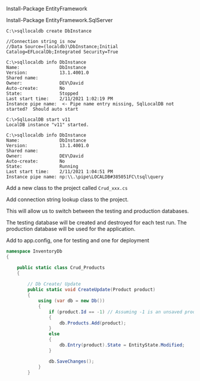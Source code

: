 ﻿

Install-Package EntityFramework

Install-Package EntityFramework.SqlServer

    C:\>sqllocaldb create DbInstance

    //Connection string is now 
    //Data Source=(localdb)\DbInstance;Initial Catalog=EFLocalDb;Integrated Security=True

    C:\>sqllocaldb info DbInstance
    Name:               DbInstance
    Version:            13.1.4001.0
    Shared name:
    Owner:              DEV\David
    Auto-create:        No
    State:              Stopped
    Last start time:    2/11/2021 1:02:19 PM
    Instance pipe name:  <- Pipe name entry missing, SqlLocalDB not started?  Should auto start

    C:\>SqlLocalDB start v11
    LocalDB instance "v11" started.

    C:\>sqllocaldb info DbInstance
    Name:               DbInstance
    Version:            13.1.4001.0
    Shared name:
    Owner:              DEV\David
    Auto-create:        No
    State:              Running
    Last start time:    2/11/2021 1:04:51 PM
    Instance pipe name: np:\\.\pipe\LOCALDB#385051FC\tsql\query



Add a new class to the project called `Crud_xxx.cs`

Add connection string lookup class to the project.  

This will allow us to switch between the testing and production databases.  

The testing database will be created and destroyed for each test run.  The production database will be used for the application.


Add to app.config, one for testing and one for deployment

  <connectionStrings>
    <add name="ConnectionName"
         connectionString="Data Source=(localdb)\mssqllocaldb;Initial Catalog=Inventory_TestingDb;Integrated Security=True;"
         providerName="System.Data.SqlClient" />
  </connectionStrings>




```c#
namespace InventoryDb
{

    public static class Crud_Products
    {
       
        // Db Create/ Update
        public static void CreateUpdate(Product product)
        {
            using (var db = new Db())
            {
                if (product.Id == -1) // Assuming -1 is an unsaved product
                {
                    db.Products.Add(product);
                }
                else
                {
                    db.Entry(product).State = EntityState.Modified;
                }

                db.SaveChanges();
            }
        }
```
